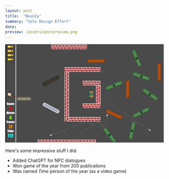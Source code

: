 ```yaml
---
layout: post
title:  "BounZy"
summary: "Solo Design Effort"
date:   
preview: /assets/postpreview.png
---
```


![Picture 1](/assets/bounzy-large1.png)

Here's some impressive stuff I did:

* Added ChatGPT for NPC dialogues
* Won game of the year from 200 publications
* Was named *Time* person of the year (as a video game)
